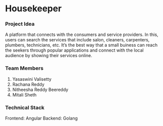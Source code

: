 # Housekeeper

### Project Idea

A platform that connects with the consumers and service providers. In this, users can search the services that include salon, cleaners, carpenters, plumbers, technicians, etc. It’s the best way that a small buiness can reach the seekers through popular applications and connect with the local audience by showing their services online.

### Team Members
1. Yasaswini Valisetty
2. Rachana Reddy
3. Nitheesha Reddy Beereddy
4. Mitali Sheth

### Technical Stack
Frontend: Angular
Backend: Golang
